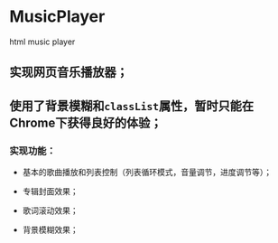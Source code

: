 # MusicPlayer
html music player

## 实现网页音乐播放器；

使用了背景模糊和`classList`属性，暂时只能在Chrome下获得良好的体验；
----
### 实现功能：

* 基本的歌曲播放和列表控制（列表循环模式，音量调节，进度调节等）；

* 专辑封面效果；

* 歌词滚动效果；

* 背景模糊效果；
